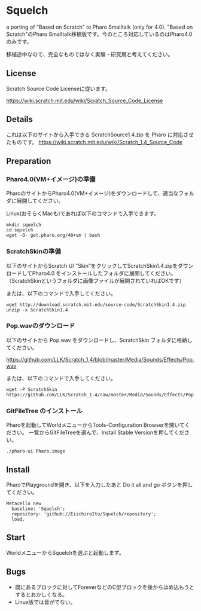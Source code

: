 # Squelch
a porting of "Based on Scratch" to Pharo Smalltalk (only for 4.0).
"Based on Scratch"のPharo Smalltalk移植版です。今のところ対応しているのはPharo4.0のみです。

移植途中なので、完全なものではなく実験・研究用と考えてください。

## License
Scratch Source Code Licenseに従います。

https://wiki.scratch.mit.edu/wiki/Scratch_Source_Code_License

## Details
これは以下のサイトから入手できる ScratchSource1.4.zip を Pharo に対応させたものです。
https://wiki.scratch.mit.edu/wiki/Scratch_1.4_Source_Code

## Preparation
### Pharo4.0(VM+イメージ)の準備
PharoのサイトからPharo4.0(VM+イメージ)をダウンロードして、適当なフォルダに展開してください。

Linux(おそらくMacも)であれば以下のコマンドで入手できます。

```
mkdir squelch
cd squelch
wget -O- get.pharo.org/40+vm | bash
```

### ScratchSkinの準備
以下のサイトからScratch UI "Skin"をクリックしてScratchSkin1.4.zipをダウンロードしてPharo4.0 をインストールしたフォルダに展開してください。（ScratchSkinというフォルダに画像ファイルが展開されていればOKです）

または、以下のコマンドで入手してください。

```
wget http://download.scratch.mit.edu/source-code/ScratchSkin1.4.zip
unzip -x ScratchSkin1.4
```

### Pop.wavのダウンロード
以下のサイトから Pop.wav をダウンロードし、ScratchSkin フォルダに格納してください。

https://github.com/LLK/Scratch_1.4/blob/master/Media/Sounds/Effects/Pop.wav

または、以下のコマンドで入手してください。

```
wget -P ScratchSkin https://github.com/LLK/Scratch_1.4/raw/master/Media/Sounds/Effects/Pop.wav
```

### GitFileTree のインストール
Pharoを起動してWorldメニューからTools-Configuration Browserを開いてください。
一覧からGitFileTreeを選んで、Install Stable Versionを押してください。

```
./pharo-ui Pharo.image
```

## Install
PharoでPlaygroundを開き、以下を入力したあと Do it all and go ボタンを押してください。

```
Metacello new
  baseline: 'Squelch';
  repository: 'github://EiichiroIto/Squelch/repository';
  load.
```

## Start
WorldメニューからSquelchを選ぶと起動します。

## Bugs
- 既にあるブロックに対してForeverなどのC型ブロックを後からはめ込もうとするとおかしくなる。
- Linux版では音がでない。

